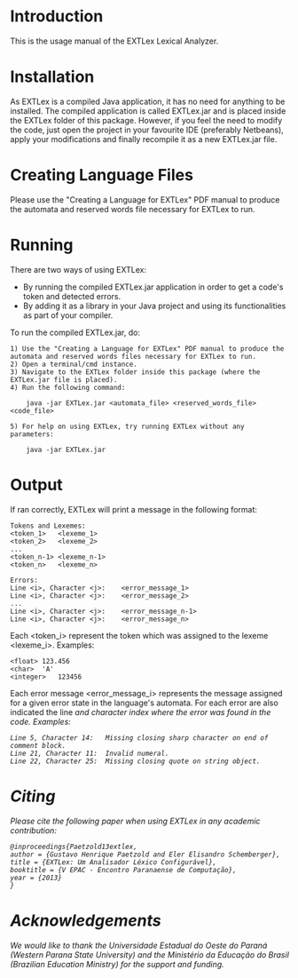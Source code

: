 # Introduction

This is the usage manual of the EXTLex Lexical Analyzer.
	
# Installation

As EXTLex is a compiled Java application, it has no need for anything to be installed. The compiled application is called EXTLex.jar and is placed inside the EXTLex folder of this package. However, if you feel the need to modify the code, just open the project in your favourite IDE (preferably Netbeans), apply your modifications and finally recompile it as a new EXTLex.jar file.
	
# Creating Language Files

Please use the "Creating a Language for EXTLex" PDF manual to produce the automata and reserved words file necessary for EXTLex to run.
	
# Running

There are two ways of using EXTLex:

- By running the compiled EXTLex.jar application in order to get a code's token and detected errors.
- By adding it as a library in your Java project and using its functionalities as part of your compiler.
		
To run the compiled EXTLex.jar, do:
	
	1) Use the "Creating a Language for EXTLex" PDF manual to produce the automata and reserved words files necessary for EXTLex to run.
	2) Open a terminal/cmd instance.
	3) Navigate to the EXTLex folder inside this package (where the EXTLex.jar file is placed).
	4) Run the following command:
	
		java -jar EXTLex.jar <automata_file> <reserved_words_file> <code_file>
			
	5) For help on using EXTLex, try running EXTLex without any parameters:
				
		java -jar EXTLex.jar
				
# Output
If ran correctly, EXTLex will print a message in the following format:

	Tokens and Lexemes:
	<token_1>	<lexeme_1>
	<token_2>	<lexeme_2>
	...
	<token_n-1>	<lexeme_n-1>
	<token_n>	<lexeme_n>
		
	Errors:
	Line <i>, Character <j>:	<error_message_1>
	Line <i>, Character <j>:	<error_message_2>
	...
	Line <i>, Character <j>:	<error_message_n-1>
	Line <i>, Character <j>:	<error_message_n>
		
Each <token_i> represent the token which was assigned to the lexeme <lexeme_i>. Examples:

	<float>	123.456
	<char>	'A'
	<integer>	123456
	
Each error message <error_message_i> represents the message assigned for a given error state in the language's automata. For each error are also indicated the line <i> and character index <j> where the error was found in the code. Examples:

	Line 5, Character 14:	Missing closing sharp character on end of comment block.
	Line 21, Character 11:	Invalid numeral.
	Line 22, Character 25:	Missing closing quote on string object.
		
# Citing

Please cite the following paper when using EXTLex in any academic contribution:

```
@inproceedings{Paetzold13extlex,
author = {Gustavo Henrique Paetzold and Eler Elisandro Schemberger},
title = {EXTLex: Um Analisador Léxico Configurável},
booktitle = {V EPAC - Encontro Paranaense de Computação},
year = {2013}
}
```

# Acknowledgements

We would like to thank the Universidade Estadual do Oeste do Paraná (Western Parana State University) and the Ministério da Educação do Brasil (Brazilian Education Ministry) for the support and funding.

